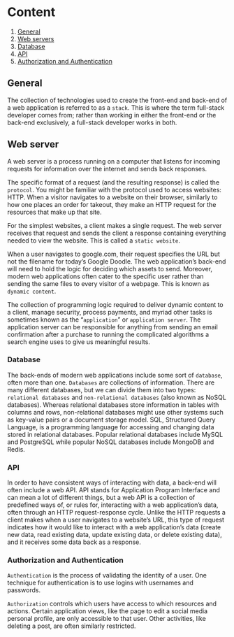 # Content

1. [General](#General)
2. [Web servers](#Web-servers)
 1. [Database](#Database)
 2. [API](#API)
 3. [Authorization and Authentication](#Authorization-and-Authentication)


## General
The collection of technologies used to create the front-end and back-end of a web application is referred to as a `stack`. This is where the term full-stack developer comes from; rather than working in either the front-end or the back-end exclusively, a full-stack developer works in both.

## Web server
A web server is a process running on a computer that listens for incoming requests for information over the internet and sends back responses.

The specific format of a request (and the resulting response) is called the `protocol`. You might be familiar with the protocol used to access websites: HTTP. When a visitor navigates to a website on their browser, similarly to how one places an order for takeout, they make an HTTP request for the resources that make up that site.

For the simplest websites, a client makes a single request. The web server receives that request and sends the client a response containing everything needed to view the website. This is called a `static website`.

When a user navigates to google.com, their request specifies the URL but not the filename for today’s Google Doodle. The web application’s back-end will need to hold the logic for deciding which assets to send. Moreover, modern web applications often cater to the specific user rather than sending the same files to every visitor of a webpage. This is known as `dynamic content`.

The collection of programming logic required to deliver dynamic content to a client, manage security, process payments, and myriad other tasks is sometimes known as the “`application`” or `application server`. The application server can be responsible for anything from sending an email confirmation after a purchase to running the complicated algorithms a search engine uses to give us meaningful results.

### Database

The back-ends of modern web applications include some sort of `database`, often more than one. `Databases` are collections of information. There are many different databases, but we can divide them into two types: `relational databases` and `non-relational databases` (also known as NoSQL databases). Whereas relational databases store information in tables with columns and rows, non-relational databases might use other systems such as key-value pairs or a document storage model. SQL, Structured Query Language, is a programming language for accessing and changing data stored in relational databases. Popular relational databases include MySQL and PostgreSQL while popular NoSQL databases include MongoDB and Redis.

### API

In order to have consistent ways of interacting with data, a back-end will often include a web API. API stands for Application Program Interface and can mean a lot of different things, but a web API is a collection of predefined ways of, or rules for, interacting with a web application’s data, often through an HTTP request-response cycle. Unlike the HTTP requests a client makes when a user navigates to a website’s URL, this type of request indicates how it would like to interact with a web application’s data (create new data, read existing data, update existing data, or delete existing data), and it receives some data back as a response.

### Authorization and Authentication

`Authentication` is the process of validating the identity of a user. One technique for authentication is to use logins with usernames and passwords.

`Authorization` controls which users have access to which resources and actions. Certain application views, like the page to edit a social media personal profile, are only accessible to that user. Other activities, like deleting a post, are often similarly restricted.
